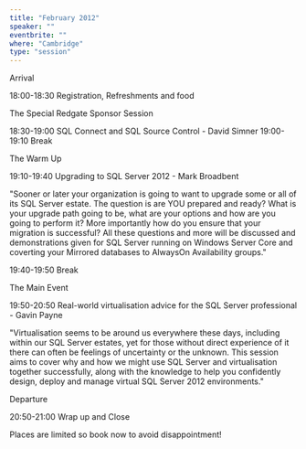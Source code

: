 ```yaml
---
title: "February 2012"
speaker: ""
eventbrite: ""
where: "Cambridge"
type: "session"
---
```



Arrival

18:00-18:30 Registration, Refreshments and food

The Special Redgate Sponsor Session

18:30-19:00 SQL Connect and SQL Source Control - David Simner
19:00-19:10 Break

The Warm Up

19:10-19:40 Upgrading to SQL Server 2012 - Mark Broadbent

"Sooner or later your organization is going to want to upgrade some or all of its SQL Server estate.
The question is are YOU prepared and ready?
What is your upgrade path going to be, what are your options and how are you going to perform it? More importantly how do you ensure that your migration is successful? All these questions and more will be discussed and demonstrations given for SQL Server running on Windows Server Core and coverting your Mirrored databases to AlwaysOn Availability groups."

19:40-19:50 Break

The Main Event

19:50-20:50 Real-world virtualisation advice for the SQL Server professional - Gavin Payne

"Virtualisation seems to be around us everywhere these days, including within our SQL Server estates, yet for those without direct experience of it there can often be feelings of uncertainty or the unknown.  This session aims to cover why and how we might use SQL Server and virtualisation together successfully, along with the knowledge to help you confidently design, deploy and manage virtual SQL Server 2012 environments."

Departure

20:50-21:00 Wrap up and Close

Places are limited so book now to avoid disappointment!